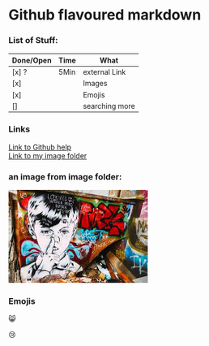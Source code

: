 # Github flavoured markdown

### List of Stuff:

| Done/Open    | Time | What           |
|--------------|------|----------------|
|   [x] ?      | 5Min | external Link  |
|   [x]        |      | Images         |
|   [x]        |      | Emojis         |
|   []         |      | searching more |
 
 
### Links

[Link to Github help](https://help.github.com/en "GitHub Help Link")  
[Link to my image folder](https://github.com/puckfried/authoring/tree/main/images "Link to image folder")  
### an image from image folder:

![Hier sollte ein Bild sein](https://github.com/puckfried/authoring/blob/main/images/1.jpeg "Bild 1")  

### Emojis

😸

😢
